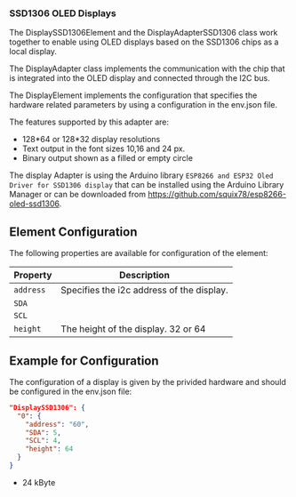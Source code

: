 ### SSD1306 OLED Displays

The DisplaySSD1306Element and the DisplayAdapterSSD1306 class work together to enable using OLED displays based on the SSD1306 chips as a local display.

The DisplayAdapter class implements the communication with the chip that is integrated into the OLED display and connected through the I2C  bus.

The DisplayElement implements the configuration that specifies the hardware related parameters by using a configuration in the env.json file.

The features supported by this adapter are:

* 128\*64 or 128\*32 display resolutions
* Text output in the font sizes 10,16 and 24 px.
* Binary output shown as a filled or empty circle

The display Adapter is using the Arduino library `ESP8266 and ESP32 Oled Driver for SSD1306 display` that can be installed using the Arduino Library Manager or can be downloaded from
<https://github.com/squix78/esp8266-oled-ssd1306>.


## Element Configuration

The following properties are available for configuration of the element:

| Property  | Description                               |
| --------- | ----------------------------------------- |
| `address` | Specifies the i2c address of the display. |
| `SDA`     |                                           |
| `SCL`     |                                           |
| `height`  | The height of the display. 32 or 64       |


## Example for Configuration

The configuration of a display is given by the privided hardware and should be configured in the env.json file:

```JSON
"DisplaySSD1306": {
  "0": {
    "address": "60",
    "SDA": 5,
    "SCL": 4,
    "height": 64
  }
}
```

+ 24 kByte